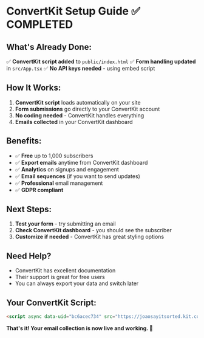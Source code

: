 # ConvertKit Setup Guide ✅ COMPLETED

## What's Already Done:
✅ **ConvertKit script added** to `public/index.html`
✅ **Form handling updated** in `src/App.tsx`
✅ **No API keys needed** - using embed script

## How It Works:
1. **ConvertKit script** loads automatically on your site
2. **Form submissions** go directly to your ConvertKit account
3. **No coding needed** - ConvertKit handles everything
4. **Emails collected** in your ConvertKit dashboard

## Benefits:
- ✅ **Free** up to 1,000 subscribers
- ✅ **Export emails** anytime from ConvertKit dashboard
- ✅ **Analytics** on signups and engagement
- ✅ **Email sequences** (if you want to send updates)
- ✅ **Professional** email management
- ✅ **GDPR compliant**

## Next Steps:
1. **Test your form** - try submitting an email
2. **Check ConvertKit dashboard** - you should see the subscriber
3. **Customize if needed** - ConvertKit has great styling options

## Need Help?
- ConvertKit has excellent documentation
- Their support is great for free users
- You can always export your data and switch later

## Your ConvertKit Script:
```html
<script async data-uid="bc6acec734" src="https://joaosayitsorted.kit.com/bc6acec734/index.js"></script>
```

**That's it! Your email collection is now live and working. 🎉** 